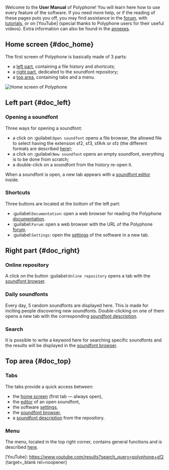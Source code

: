 Welcome to the **User Manual** of Polyphone! You will learn here how to use every feature of the software.
If you need more help, or if the reading of these pages puts you off, you may find assistance in the [forum], with [tutorials], or on [YouTube]  (special thanks to Polyphone users for their useful videos).
Extra information can also be found in the [annexes].


## Home screen {#doc_home}


The first screen of Polyphone is basically made of 3 parts:

* a [left part](#doc_left), containing a file history and shortcuts;
* a [right part](#doc_right), dedicated to the soundfont repository;
* a [top area](#doc_top), containing tabs and a menu.


![Home screen of Polyphone](images/page_home.png "Home screen of Polyphone")


## Left part {#doc_left}


### Opening a soundfont


Three ways for opening a soundfont:

* a click on :guilabel:`Open soundfont` opens a file browser, the allowed file to select having the extension sf2, sf3, sfArk or sfz (the different formats are described [here][sf-formats]);
* a click on :guilabel:`New soundfont` opens an empty soundfont, everything is to be done from scratch;
* a double-click on a soundfont from the history re-open it.

When a soundfont is open, a new tab appears with a [soundfont editor][sf-editor] inside.


### Shortcuts


Three buttons are located at the bottom of the left part:

* :guilabel:`Documentation`: open a web browser for reading the Polyphone [documentation].
* :guilabel:`Forum`: open a web browser with the URL of the Polyphone [forum].
* :guilabel:`Settings`: open the [settings] of the software in a new tab.


## Right part {#doc_right}


### Online repository


A click on the button :guilabel:`Online repository` opens a tab with the [soundfont browser][sf-browser].


### Daily soundfonts


Every day, 5 random soundfonts are displayed here.
This is made for inciting people discovering new soundfonts.
Double-clicking on one of them opens a new tab with the corresponding [soundfont description][sf-browser-desc].


### Search


It is possible to write a keyword here for searching specific soundfonts and the results will be displayed in the [soundfont browser][sf-browser].


## Top area {#doc_top}


### Tabs


The tabs provide a quick access between:

* the [home screen](#doc_home) (first tab — always open),
* the [editor][sf-editor] of an open soundfont,
* the software [settings],
* the [soundfont browser][sf-browser],
* a [soundfont description][sf-browser-desc] from the repository.


### Menu


The menu, located in the top right corner, contains general functions and is described [here][menu].


[YouTube]:         https://www.youtube.com/results?search_query=polyphone+sf2 {target=_blank rel=noopener}

[annexes]:         manual/annexes/index.md
[documentation]:   documentation
[forum]:           forum
[menu]:            manual/menu.md
[settings]:        manual/settings.md
[sf-browser-desc]: manual/soundfont-browser.md#doc_description
[sf-browser]:      manual/soundfont-browser.md
[sf-editor]:       manual/soundfont-editor/index.md
[sf-formats]:      manual/annexes/the-different-soundfont-formats.md
[tutorials]:       tutorials/index.md
